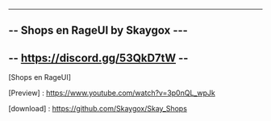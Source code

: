 ---------------------------------
-- Shops en RageUI by Skaygox ---
---------------------------------
-- https://discord.gg/53QkD7tW --
---------------------------------

[Shops en RageUI]

[Preview] : https://www.youtube.com/watch?v=3p0nQL_wpJk

[download] : https://github.com/Skaygox/Skay_Shops
